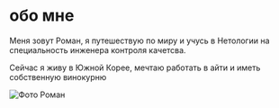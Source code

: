 
# обо мне 

Меня зовут Роман, я путешествую по миру и учусь в Нетологии на специальность инженера контроля качетсва.

Сейчас я живу в Южной Корее, мечтаю работать в айти и иметь собственную винокурню 

![Фото Роман](https://user-images.githubusercontent.com/126374924/228243610-482f1656-6d5f-441b-bdfc-d95b95f7f8fa.JPG)

